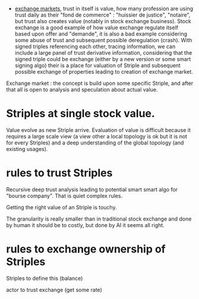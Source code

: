 [hm]: # (+++)
[hm]: # (date = "2015-05-30T12:43:26+01:00")
[hm]: # (draft = true)
[hm]: # (title = "Exchange market in a striple based web of trust")
[hm]: # (categories = ["Striple","Society"])
[hm]: # (tags = ["business","value","exchange","stock","market"])
[hm]: # (weight = 50)
[hm]: # (+++)



  - [exchange markets](./exchange.md), trust in itself is value, how many profession are using trust daily as their "fond de commerce" : "huissier de justice", "notaire", but trust also creates value (notably in stock exchange business). Stock exchange is a good example of how value exchange regulate itself based upon offer and "demande", it is also a bad example considering some abuse of trust and subsequent possible deregulation (crash). 
  With signed triples referencing each other, tracing information, we can include a large panel of trust derivative information, considering that the signed triple could be exchange (either by a new version or some smart signing algo) their is a place for valuation of Striple and subsequent possible exchange of properties leading to creation of exchange market.

Exchange market : the concept is build upon some specific Striple, and after that all is open to analysis and speculation about actual value.

# Striples at single stock value.

Value evolve as new Striple arrive. Evaluation of value is difficult because it requires a large scale view (a view other a local topology is ok but it is not for every Striples) and a deep understanding of the global topology (and existing usages).



# rules to trust Striples

Recursive deep trust analysis leading to potential smart smart algo for "bourse company". That is quiet complex rules.

Getting the right value of an Striple is touchy.

The granularity is really smaller than in traditional stock exchange and done by human it should be to costly, but done by AI it seems all right.

# rules to exchange ownership of Striples

Striples to define this (balance)

actor to trust exchange (get some rate)


